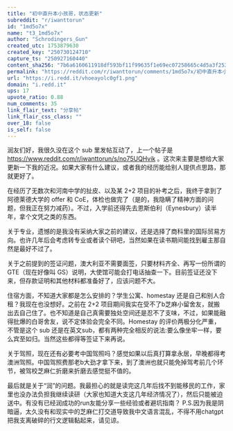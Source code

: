 ```yaml
---
title: "初中直升本小孩哥，状态更新"
subreddit: "r/iwanttorun"
id: "1md5o7x"
name: "t3_1md5o7x"
author: "Schrodingers_Gun"
created_utc: 1753879630
created_key: "250730124710"
capture_ts: "250927160440"
content_sha256: "7b6a6160611918df593bf11f99635f1e69ec07258665c4d5a3f2533180765345"
permalink: "https://reddit.com/r/iwanttorun/comments/1md5o7x/初中直升本小孩哥状态更新/"
url: "https://i.redd.it/vhoeayolc0gf1.png"
domain: "i.redd.it"
ups: 17
upvote_ratio: 0.88
num_comments: 35
link_flair_text: "分享帖"
link_flair_css_class: ""
over_18: false
is_self: false
---
```


润友们好，我很久没在这个 sub
里发帖互动了，上一个帖子是<https://www.reddit.com/r/iwanttorun/s/no75UQHvik>
。这次来主要是想给大家更新一下我的近况。如果大家有什么建议，或者我的经历能给别人提供点思路，那就更好了。

在经历了无数次和河南中学的扯皮、以及某 2+2
项目的补考之后，我终于拿到了阿德莱德大学的 offer 和
CoE，体检也做完了（是的，我隐瞒了精神方面的问题，但我正在努力减药）。不过，入学前还得先去恩斯伯利（Eynesbury）读半年，拿个文凭之类的东西。

关于专业，遗憾的是我没有采纳大家之前的建议，还是选择了商科里的国际贸易方向。也许几年后会考虑转专业或者读个研吧，当然如果在读书期间能找到雇主那自然是最好不过了。

关于之前提到的签证问题，澳大利亚不需要面签，只要材料齐全、再写一份所谓的
GTE（现在好像叫
GS）说明，大使馆可能会打电话抽查一下。目前签证还没下来，但存款证明和其他材料都准备好了，应该问题不大。

住宿方面，不知道大家都是怎么安排的？学生公寓、homestay
还是自己和别人合租？我现在也没想好。之前在 2+2
项目期间我实在受不了b芝麻小留舍友，就搬出去自己住了。也不知道是自己真需要独处空间还是忍不了支味，不过，如果能融得批爆的白哥舍友，说不定体验会完全不同。Homestay
的评价两极分化严重，不管是这个 sub
还是在英文sub，都有两种完全相反的说法:要么像坐牢一样，要么宾至如归。当然这些都得等签证下来再说。

关于驾照，现在还有必要考中国驾照吗？感觉如果以后真打算拿永居，早晚都得考澳洲驾照。中国驾照费那老b大劲才拿下来，到了澳洲也就只能免掉驾考前几个环节，被驾校芝麻仁折磨来折磨去感觉挺不值的。

最后就是关于“润”的问题。我最担心的就是读完这几年后找不到能移民的工作，家里也没办法负担我继续读研（大家也知道大支这几年经济情况了），然后只能被迫送中。有没有已经润成功的run友能分享一些经验或者避坑指南？
P.S.因为我是阴暗逼，太久没有和现实中的芝麻仁打交道导致我中文语言混乱，不得不用chatgpt把我支离破碎的行文逻辑黏起来，请见谅。
